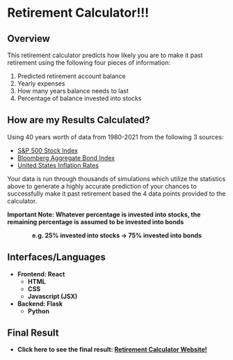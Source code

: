 # Retirement Calculator!!!
## Overview
This retirement calculator predicts how likely you are to make it past retirement using the following four pieces of information:
1. Predicted retirement account balance
2. Yearly expenses
3. How many years balance needs to last
4. Percentage of balance invested into stocks

## How are my Results Calculated?
Using 40 years worth of data from 1980-2021 from the following 3 sources:
- <a href="https://www.thebalancemoney.com/stocks-and-bonds-calendar-year-performance-417028#toc-figures-from-1928-2021">S&P 500 Stock Index<a/>
- <a href="https://www.thebalancemoney.com/stocks-and-bonds-calendar-year-performance-417028#toc-figures-from-1928-2021">Bloomberg Aggregate Bond Index<a/>
- <a href="https://www.macrotrends.net/countries/USA/united-states/inflation-rate-cpi">United States Inflation Rates<a/>
 
Your data is run through thousands of simulations which utilize the statistics above to generate a highly accurate prediction of your chances to 
successfully make it past retirement based the 4 data points provided to the calculator.

<b>Important Note:<b/> Whatever percentage is invested into stocks, the remaining percentage is assumed to be invested into bonds <br/>
<p align="center">e.g. 25% invested into stocks -> 75% invested into bonds<p/>

## Interfaces/Languages
- Frontend: React
  - HTML
  - CSS
  - Javascript (JSX)
- Backend: Flask
  - Python

## Final Result
- Click here to see the final result: <a href="https://evanyzhao.github.io/retirement-Calculator-Client/">Retirement Calculator Website!<a/>
